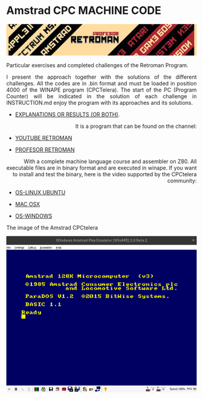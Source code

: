 # Amstrad CPC MACHINE CODE

![](images/logo.png)

Particular exercises and completed challenges of the Retroman Program.

<div style="text-align: justify"> I present the approach together with the solutions of the different challenges. All the codes are in .bin format and must be loaded in position 4000 of the WINAPE program (CPCTelera). The start of the PC (Program Counter) will be indicated in the solution of each challenge in INSTRUCTION.md enjoy the program with its approaches and its solutions. </div>


- [EXPLANATIONS OR RESULTS (OR BOTH)](https://github.com/aggranadoss/amstradcpc-machine-code/tree/master/amstrad_cpc_exercises_resolved).

<div style="text-align: right"> It is a program that can be found on the channel: </div>

- [YOUTUBE RETROMAN](https://www.youtube.com/@ProfesorRetroman/about)

- [PROFESOR RETROMAN](https://profesorretroman.com/)

<div style="text-align: right"> With a complete machine language course and assembler on Z80. All executable files are in binary format and are executed in winape. If you want to install and test the binary, here is the video supported by the CPCtelera community:</div>

- [OS-LINUX UBUNTU](https://www.youtube.com/watch?v=aItoD7OfdkM)

- [MAC OSX](https://www.youtube.com/watch?v=4a_dh0WXWic)

- [OS-WINDOWS](https://www.youtube.com/watch?v=YIrbPEinYp0&list=RDCMUCSdIAKvPxlB3VlFDCBvI46A&index=3)

The image of the Amstrad CPCtelera

![](images/amstradcpc.png)
